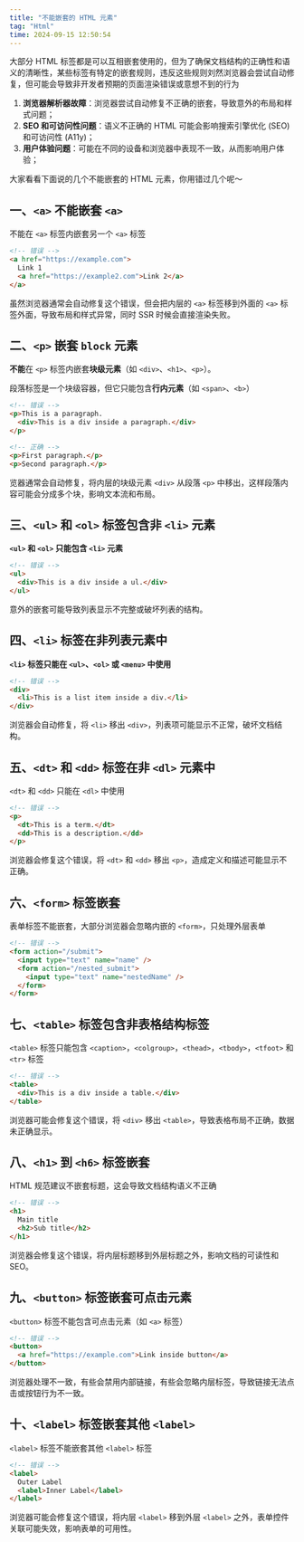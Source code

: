 ```yaml
---
title: "不能嵌套的 HTML 元素"
tag: "Html"
time: 2024-09-15 12:50:54
---
```


大部分 HTML 标签都是可以互相嵌套使用的，但为了确保文档结构的正确性和语义的清晰性，某些标签有特定的嵌套规则，违反这些规则刘然浏览器会尝试自动修复，但可能会导致非开发者预期的页面渲染错误或意想不到的行为

1. **浏览器解析器故障**：浏览器尝试自动修复不正确的嵌套，导致意外的布局和样式问题；
2. **SEO 和可访问性问题**：语义不正确的 HTML 可能会影响搜索引擎优化 (SEO) 和可访问性 (A11y)；
3. **用户体验问题**：可能在不同的设备和浏览器中表现不一致，从而影响用户体验；

大家看看下面说的几个不能嵌套的 HTML 元素，你用错过几个呢～

## 一、`<a>` 不能嵌套 `<a>`

不能在 `<a>` 标签内嵌套另一个 `<a>` 标签

```html
<!-- 错误 -->
<a href="https://example.com">
  Link 1
  <a href="https://example2.com">Link 2</a>
</a>
```

虽然浏览器通常会自动修复这个错误，但会把内层的 `<a>` 标签移到外面的 `<a>` 标签外面，导致布局和样式异常，同时 SSR 时候会直接渲染失败。

## 二、`<p>` 嵌套 `block` 元素

**不能**在 `<p>` 标签内嵌套**块级元素**（如 `<div>`、`<h1>`、`<p>`）。

段落标签是一个块级容器，但它只能包含**行内元素**（如 `<span>`、`<b>`）

```html
<!-- 错误 -->
<p>This is a paragraph.
  <div>This is a div inside a paragraph.</div>
</p>

<!-- 正确 -->
<p>First paragraph.</p>
<p>Second paragraph.</p>
```

览器通常会自动修复，将内层的块级元素 `<div>` 从段落 `<p>` 中移出，这样段落内容可能会分成多个块，影响文本流和布局。

## 三、`<ul>` 和 `<ol>` 标签包含非 `<li>` 元素

**`<ul>` 和 `<ol>` 只能包含 `<li>` 元素**

```html
<!-- 错误 -->
<ul>
  <div>This is a div inside a ul.</div>
</ul>
```

意外的嵌套可能导致列表显示不完整或破坏列表的结构。

## 四、`<li>` 标签在非列表元素中

**`<li>` 标签只能在 `<ul>`、`<ol>` 或 `<menu>` 中使用**

```html
<!-- 错误 -->
<div>
  <li>This is a list item inside a div.</li>
</div>
```

浏览器会自动修复，将 `<li>` 移出 `<div>`，列表项可能显示不正常，破坏文档结构。

## 五、`<dt>` 和 `<dd>` 标签在非 `<dl>` 元素中

`<dt>` 和 `<dd>` 只能在 `<dl>` 中使用

```html
<!-- 错误 -->
<p>
  <dt>This is a term.</dt>
  <dd>This is a description.</dd>
</p>
```

浏览器会修复这个错误，将 `<dt>` 和 `<dd>` 移出 `<p>`，造成定义和描述可能显示不正确。

## 六、`<form>` 标签嵌套

表单标签不能嵌套，大部分浏览器会忽略内嵌的 `<form>`，只处理外层表单

```html
<!-- 错误 -->
<form action="/submit">
  <input type="text" name="name" />
  <form action="/nested_submit">
    <input type="text" name="nestedName" />
  </form>
</form>
```

## 七、`<table>` 标签包含非表格结构标签

`<table>` 标签只能包含 `<caption>`，`<colgroup>`，`<thead>`，`<tbody>`，`<tfoot>` 和 `<tr>` 标签

```html
<!-- 错误 -->
<table>
  <div>This is a div inside a table.</div>
</table>
```

浏览器可能会修复这个错误，将 `<div>` 移出 `<table>`，导致表格布局不正确，数据未正确显示。

## 八、`<h1>` 到 `<h6>` 标签嵌套

HTML 规范建议不嵌套标题，这会导致文档结构语义不正确

```html
<!-- 错误 -->
<h1>
  Main title
  <h2>Sub title</h2>
</h1>
```

浏览器会修复这个错误，将内层标题移到外层标题之外，影响文档的可读性和 SEO。

## 九、`<button>` 标签嵌套可点击元素

`<button>` 标签不能包含可点击元素（如 `<a>` 标签）

```html
<!-- 错误 -->
<button>
  <a href="https://example.com">Link inside button</a>
</button>
```

浏览器处理不一致，有些会禁用内部链接，有些会忽略内层标签，导致链接无法点击或按钮行为不一致。

## 十、`<label>` 标签嵌套其他 `<label>`

`<label>` 标签不能嵌套其他 `<label>` 标签

```html
<!-- 错误 -->
<label>
  Outer Label
  <label>Inner Label</label>
</label>
```

浏览器可能会修复这个错误，将内层 `<label>` 移到外层 `<label>` 之外，表单控件关联可能失效，影响表单的可用性。

